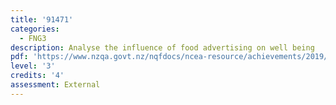 ```yaml
---
title: '91471'
categories:
  - FNG3
description: Analyse the influence of food advertising on well being
pdf: 'https://www.nzqa.govt.nz/nqfdocs/ncea-resource/achievements/2019/as91471.pdf'
level: '3'
credits: '4'
assessment: External
---
```


